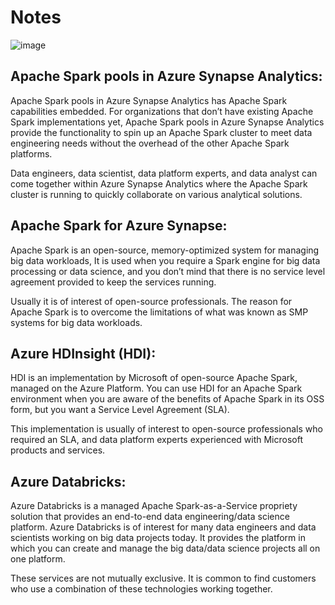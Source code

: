 # Notes

![image](https://github.com/user-attachments/assets/e9a480eb-ba99-4388-a81b-94b7e7e78a29)

## Apache Spark pools in Azure Synapse Analytics:
Apache Spark pools in Azure Synapse Analytics has Apache Spark capabilities embedded. For organizations that don’t have existing Apache Spark implementations yet, Apache Spark pools in Azure Synapse Analytics provide the functionality to spin up an Apache Spark cluster to meet data engineering needs without the overhead of the other Apache Spark platforms. 

Data engineers, data scientist, data platform experts, and data analyst can come together within Azure Synapse Analytics where the Apache Spark cluster is running to quickly collaborate on various analytical solutions.

## Apache Spark for Azure Synapse:
Apache Spark is an open-source, memory-optimized system for managing big data workloads, It is used when you require a Spark engine for big data processing or data science, and you don’t mind that there is no service level agreement provided to keep the services running. 

Usually it is of interest of open-source professionals. The reason for Apache Spark is to overcome the limitations of what was known as SMP systems for big data workloads.

## Azure HDInsight (HDI):
HDI is an implementation by Microsoft of open-source Apache Spark, managed on the Azure Platform. You can use HDI for an Apache Spark environment when you are aware of the benefits of Apache Spark in its OSS form, but you want a Service Level Agreement (SLA). 

This implementation is usually of interest to open-source professionals who required an SLA, and data platform experts experienced with Microsoft products and services.

## Azure Databricks:
Azure Databricks is a managed Apache Spark-as-a-Service propriety solution that provides an end-to-end data engineering/data science platform. Azure Databricks is of interest for many data engineers and data scientists working on big data projects today. It provides the platform in which you can create and manage the big data/data science projects all on one platform.

These services are not mutually exclusive. It is common to find customers who use a combination of these technologies working together.


